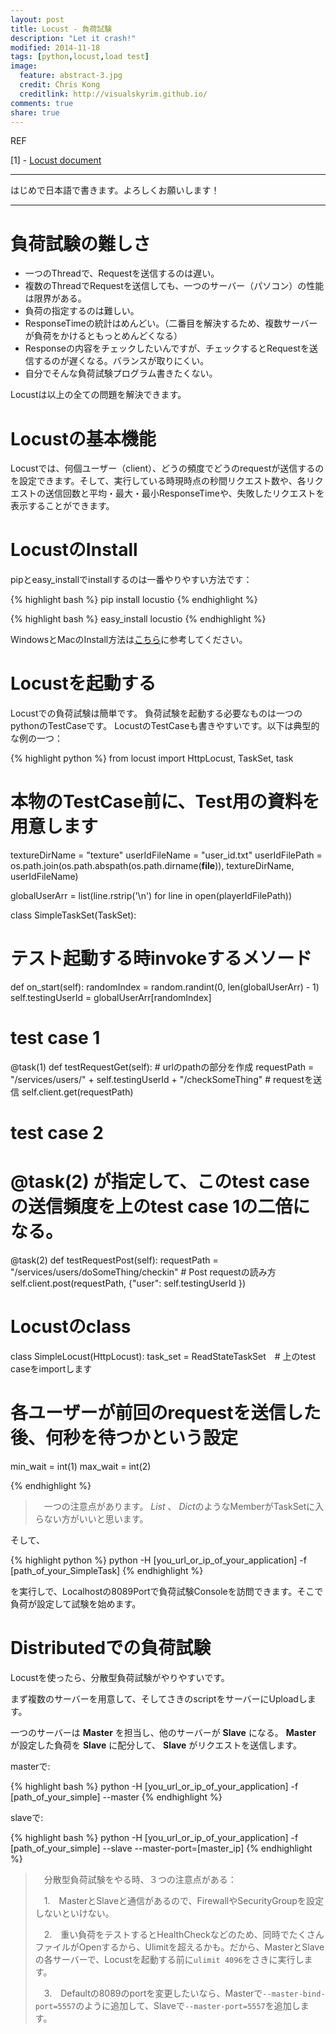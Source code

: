 ```yaml
---
layout: post
title: Locust - 負荷試験
description: "Let it crash!"
modified: 2014-11-18
tags: [python,locust,load test]
image:
  feature: abstract-3.jpg
  credit: Chris Kong
  creditlink: http://visualskyrim.github.io/
comments: true
share: true
---
```


REF

[1] - [Locust document](http://docs.locust.io/en/latest/)

***

はじめで日本語で書きます。よろしくお願いします！

***


# 負荷試験の難しさ

- 一つのThreadで、Requestを送信するのは遅い。
- 複数のThreadでRequestを送信しても、一つのサーバー（パソコン）の性能は限界がある。
- 負荷の指定するのは難しい。
- ResponseTimeの統計はめんどい。（二番目を解決するため、複数サーバーが負荷をかけるともっとめんどくなる）
- Responseの内容をチェックしたいんですが、チェックするとRequestを送信するのが遅くなる。バランスが取りにくい。
- 自分でそんな負荷試験プログラム書きたくない。

Locustは以上の全ての問題を解決できます。

# Locustの基本機能

Locustでは、何個ユーザー（client）、どうの頻度でどうのrequestが送信するのを設定できます。そして、実行している時現時点の秒間リクエスト数や、各リクエストの送信回数と平均・最大・最小ResponseTimeや、失敗したリクエストを表示することができます。


# LocustのInstall


pipとeasy_installでinstallするのは一番やりやすい方法です：

{% highlight bash %}
pip install locustio
{% endhighlight %}

{% highlight bash %}
easy_install locustio
{% endhighlight %}

WindowsとMacのInstall方法は[こちら](http://docs.locust.io/en/latest/installation.html)に参考してください。

# Locustを起動する

Locustでの負荷試験は簡単です。
負荷試験を起動する必要なものは一つのpythonのTestCaseです。
LocustのTestCaseも書きやすいです。以下は典型的な例の一つ：

{% highlight python %}
from locust import HttpLocust, TaskSet, task

# 本物のTestCase前に、Test用の資料を用意します
textureDirName = "texture"
userIdFileName = "user_id.txt"
userIdFilePath = os.path.join(os.path.abspath(os.path.dirname(__file__)), textureDirName, userIdFileName)

globalUserArr = list(line.rstrip('\n') for line in open(playerIdFilePath))

class SimpleTaskSet(TaskSet):

  # テスト起動する時invokeするメソード
  def on_start(self):
    randomIndex = random.randint(0, len(globalUserArr) - 1)
    self.testingUserId = globalUserArr[randomIndex]

  # test case 1
  @task(1)
  def testRequestGet(self):
    # urlのpathの部分を作成
    requestPath = "/services/users/" + self.testingUserId + "/checkSomeThing"
    # requestを送信
    self.client.get(requestPath)

  # test case 2
  # @task(2) が指定して、このtest caseの送信頻度を上のtest case 1の二倍になる。
  @task(2)
  def testRequestPost(self):
    requestPath = "/services/users/doSomeThing/checkin"
    # Post requestの読み方
    self.client.post(requestPath, {"user": self.testingUserId })

# Locustのclass
class SimpleLocust(HttpLocust):
  task_set = ReadStateTaskSet　# 上のtest caseをimportします
  # 各ユーザーが前回のrequestを送信した後、何秒を待つかという設定
  min_wait = int(1)
  max_wait = int(2)

{% endhighlight %}


>　一つの注意点があります。 *List* 、 *Dict*のようなMemberがTaskSetに入らない方がいいと思います。


そして、

{% highlight python %}
python -H [you_url_or_ip_of_your_application] -f [path_of_your_SimpleTask]
{% endhighlight %}

を実行しで、Localhostの8089Portで負荷試験Consoleを訪問できます。そこで負荷が設定して試験を始めます。


# Distributedでの負荷試験

Locustを使ったら、分散型負荷試験がやりやすいです。

まず複数のサーバーを用意して、そしてさきのscriptをサーバーにUploadします。

一つのサーバーは **Master** を担当し、他のサーバーが **Slave** になる。 **Master** が設定した負荷を **Slave** に配分して、 **Slave** がリクエストを送信します。

masterで:

{% highlight bash %}
python -H [you_url_or_ip_of_your_application] -f [path_of_your_simple] --master
{% endhighlight %}


slaveで:

{% highlight bash %}
python -H [you_url_or_ip_of_your_application] -f [path_of_your_simple] --slave --master-port=[master_ip]
{% endhighlight %}

>　分散型負荷試験をやる時、３つの注意点がある：
>
>　1.　MasterとSlaveと通信があるので、FirewallやSecurityGroupを設定しないといけない。
>
>　2.　重い負荷をテストするとHealthCheckなどのため、同時でたくさんファイルがOpenするから、Ulimitを超えるかも。だから、MasterとSlaveの各サーバーで、Locustを起動する前に`ulimit 4096`をさきに実行します。
>
>　3.　Defaultの8089のportを変更したいなら、Masterで`--master-bind-port=5557`のように追加して、Slaveで`--master-port=5557`を追加します。
